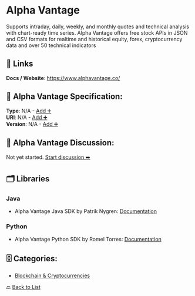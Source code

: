 # Alpha Vantage

Supports intraday, daily, weekly, and monthly quotes and technical analysis with chart-ready time series. Alpha Vantage offers free stock APIs in JSON and CSV formats for realtime and historical equity, forex, cryptocurrency data and over 50 technical indicators

##  🔗 Links
**Docs / Website**: https://www.alphavantage.co/

## 🧬 Alpha Vantage Specification:
**Type**: N/A - [Add ➕](https://github.com/apis-list/apis-list/edit/main/apis.yaml#L636)  
**URI**: N/A - [Add ➕](https://github.com/apis-list/apis-list/edit/main/apis.yaml#L636)  
**Version**: N/A - [Add ➕](https://github.com/apis-list/apis-list/edit/main/apis.yaml#L636)

## 💬 Alpha Vantage Discussion:
Not yet started. [Start discussion ➡️](https://github.com/apis-list/apis-list/discussions/new)

## 🗂️ Libraries
### Java
- Alpha Vantage Java SDK by Patrik Nygren: [Documentation](https://github.com/patriques82/alphavantage4j)
### Python
- Alpha Vantage Python SDK by Romel Torres: [Documentation](https://github.com/RomelTorres/alpha_vantage)


## 🗄️ Categories:
- [Blockchain & Cryptocurrencies](https://github.com/apis-list/apis-list#blockchain--cryptocurrencies-)

🔙  [Back to List](https://github.com/apis-list/apis-list)
